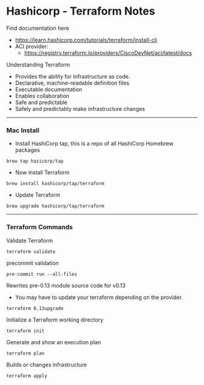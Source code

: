 # Hashicorp - Terraform Notes

Find documentation here
- https://learn.hashicorp.com/tutorials/terraform/install-cli
- ACI provider: 
    - https://registry.terraform.io/providers/CiscoDevNet/aci/latest/docs

Understanding Terraform
- Provides the ability for Infrastructure as code.
- Declarative, machine-readable definition files
- Executable documentation
- Enables collaboration
- Safe and predictable
- Safely and predictably make infrastructure changes

***

### Mac Install
- Install HashiCorp tap, this is a repo of all HashiCorp Homebrew packages
```lang-bash
brew tap hasicorp/tap
```
- Now install Terraform 
```
brew install hashicorp/tap/terraform
```
- Update Terraform
```
brew upgrade hashicorp/tap/terraform
```

***

### Terraform Commands
Validate Terraform
```
terraform validate
```

precommit validation
```
pre-commit run --all-files
```

Rewrites pre-0.13 module source code for v0.13
- You may have to update your terraform depending on the provider.
```
terraform 0.13upgrade
```


Initialize a Terraform working directory
```
terraform init
```

Generate and show an execution plan
```
terraform plan
```

Builds or changes infrastructure
```
terraform apply
```


